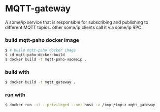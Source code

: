 # MQTT-gateway
A some/ip service that is responsible for subscribing and publishing to different MQTT topics. other some/ip clients call it via some/ip RPC.

### build mqtt-paho docker image
```bash
$ # build mqtt-paho docker image
$ cd mqtt-paho-docker-build
$ docker build -t mqtt-paho-vsomeip .
```
### build with
```bash
$ docker build -t mqtt_gateway .
```
### run with
```bash
$ docker run -it --privileged --net host -v /tmp:/tmp:z mqtt_gateway
```